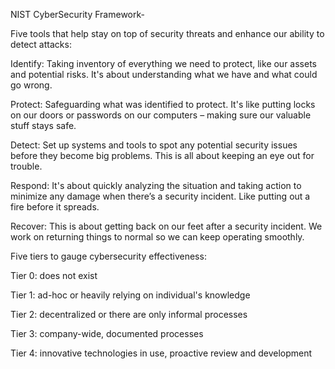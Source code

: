 NIST CyberSecurity Framework-

Five tools that help stay on top of security threats and enhance our ability to detect attacks:

Identify: Taking inventory of everything we need to protect, like our assets and potential risks. It's about understanding what we have and what could go wrong.

Protect: Safeguarding what was identified to protect. It's like putting locks on our doors or passwords on our computers – making sure our valuable stuff stays safe.

Detect: Set up systems and tools to spot any potential security issues before they become big problems. This is all about keeping an eye out for trouble.

Respond: It's about quickly analyzing the situation and taking action to minimize any damage when there’s a security incident. Like putting out a fire before it spreads.

Recover: This is about getting back on our feet after a security incident. We work on returning things to normal so we can keep operating smoothly.

Five tiers to gauge cybersecurity effectiveness:

Tier 0: does not exist

Tier 1: ad-hoc or heavily relying on individual's knowledge

Tier 2: decentralized or there are only informal processes

Tier 3: company-wide, documented processes

Tier 4: innovative technologies in use, proactive review and development
